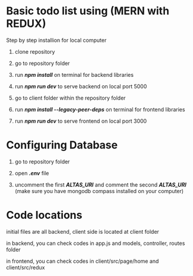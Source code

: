 # Basic todo list using (MERN with REDUX)

Step by step installion for local computer

1. clone repository

2. go to repository folder

3. run <b><i>npm install</i></b> on terminal for backend libraries

4. run <b><i>npm run dev</i></b> to serve backend on local port 5000

5. go to client folder within the repository folder

6. run <b><i>npm install --legacy-peer-deps</i></b> on terminal for frontend libraries

7. run <b><i>npm run dev</i></b> to serve frontend on local port 3000

# Configuring Database

1. go to repository folder

2. open <b><i>.env</i></b> file

3. uncomment the first <b><i>ALTAS_URI</i></b> and comment the second <b><i>ALTAS_URI</i></b> (make sure you have mongodb compass installed on your computer)

# Code locations

initial files are all backend, client side is located at client folder

in backend, you can check codes in app.js and models, controller, routes folder

in frontend, you can check codes in client/src/page/home and client/src/redux
